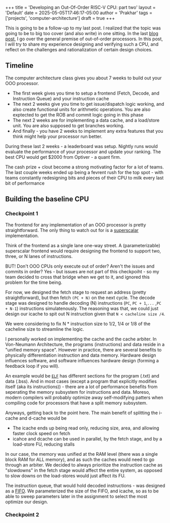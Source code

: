 +++
title = 'Developing an Out-Of-Order RISC-V CPU: part two'
layout = 'Default'
date = 2025-05-05T17:46:17-05:00
author = 'Prakhar'
tags = ['projects', 'computer-architecture']
draft = true
+++

This is going to be a follow-up to my last post. I realized that the topic
was going to be to big too cover (and also write) in one sitting. In the last 
[blog post](https://screamingpigeon.github.io/projects/ooo_pt1/), I go over
the general premise of out-of-order processors. In this post, I will try to share 
my experience designing and verifying such a CPU, and reflect on the challenges and
rationalization of certain design choices.



## Timeline 

The computer architecture class gives you about 7 weeks to build out your OOO processor.

- The first week gives you time to setup a frontend (Fetch, Decode, and Instruction Queue) and your instruction cache
- The next 2 weeks give you time to get issue/dispatch logic working, and also create 
functional units for arithmetic operations. You are also exptected to get the ROB and commit logic
going in this phase
- The next 2 weeks are for implementing a data cache, and a load/store unit. You are also supposed 
to get branches working.
- And finally - you have 2 weeks to implement any extra features that you think might help your processor
run better.


During these last 2 weeks - a leaderboard was setup. Nightly runs would evaluate the performance of your 
processor and update your ranking. The best CPU would get $2000 from Optiver - a quant firm.


The cash prize + clout become a strong motivating factor for a lot of teams. The last couple weeks ended
up being a fevrent rush for the top spot - with teams constantly redesigning bits and pieces of their
CPU to milk every last bit of performance



## Building the baseline CPU

### Checkpoint 1

The frontend for any implementation of an OOO processor is pretty straightforward. The only thing to watch
out for is a [superscalar](https://en.wikipedia.org/wiki/Superscalar_processor) implementation. 

Think of the frontend as a single lane one-way street. A (parameterizable) superscalar frontend would require
designing the frontend to support two, three, or N lanes of instructions.  

BUT! Don't OOO CPUs only execute out of order? Aren't the issues and commits in order? Yes - but issues 
are not part of this checkpoiht - so my team decided to cross that bridge when we get to it, and ignored 
this problem for the time being.

For now, we designed the fetch stage to request an address (pretty straightforward), but then fetch `(PC + N)` on the 
next cycle. The decode stage was designed to handle decoding (N) instructions (`PC`, `PC + 1`,`...` ,`PC + N-1`) 
instructions simulatenously. The reasoning was that, we could just design our icache to spit out N instruction given that
`N < cacheline size /4`.

We were considering to fix N * instruction size to 1/2, 1/4 or 1/8 of the cacheline size to streamline the logic.


I personally worked on implementing the cache and the cache arbiter. In Von-Neumann Architecture, the programs (instructions)
and data reside in a "unified memory space". However in practice, there are several benefits to physically 
differentiation instruction and data memory. Hardware design influences software, and software influences hardware design
(forming a feedback loop if you will). 

An example would be [`ELF`](https://en.wikipedia.org/wiki/Executable_and_Linkable_Format) has different sections for the program (.txt) and data
(.bss). And in most cases (except a program that explicitly modifies itself (aka its instructions)) - there are a lot of 
performance benefits from seperating the memory subsystem for instructions and data. Moreso, modern compilers will probably
optimize away self-modifying patters when compiling code for processors that have a split memory subsystem.

Anyways, getting back to the point here. The main benefit of splitting the i-cache and d-cache would be
- The icache ends up being read only, reducing size, area, and allowing faster clock speed on fetch
- icahce and dcache can be used in parallel, by the fetch stage, and by a load-store FU, reducing stalls

In our case, the memory was unified at the RAM level (there was a single block RAM for ALL memory), and as such 
the caches would need to go through an arbiter. We decided to always prioritize the instruction cache as "slowdowns"
in the fetch stage would affect the entire system, as opposed to slow downs on the load-stores would just affect its FU.


The instruction queue, that would hold decoded instructions - was designed as a [FIFO](https://www.chipverify.com/verilog/synchronous-fifo).
We parameterized the size of the FIFO, and icache, so as to be able to sweep parameters later in the assignment to select
the most optimize our design.


### Checkpoint 2





